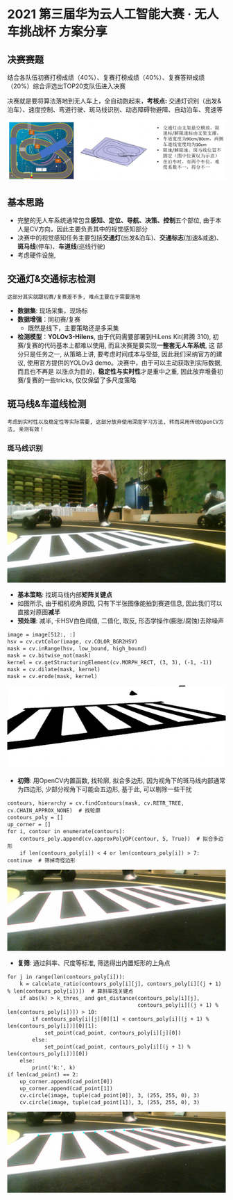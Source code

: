 # 2021 第三届华为云人工智能大赛 · 无人车挑战杯 方案分享
## 决赛赛题
结合各队伍初赛打榜成绩（40%）、复赛打榜成绩（40%）、复赛答辩成绩（20%）综合评选出TOP20支队伍进入决赛

决赛就是要将算法落地到无人车上，全自动跑起来，**考核点:** 交通灯识别（出发&泊车）、速度控制、弯道行驶、斑马线识别、动态障碍物避障、自动泊车、竞速等

![rule](./figs/rule.png)

## 基本思路
+ 完整的无人车系统通常包含**感知、定位、导航、决策、控制**五个部位, 由于本人是CV方向，因此主要负责其中的视觉感知部分
+ 决赛中的视觉感知任务主要包括**交通灯**(出发&泊车)、**交通标志**(加速&减速)、**斑马线**(停车)、**车道线**(巡线行驶)
+ 考虑硬件设施,
## 交通灯&交通标志检测
`这部分其实就跟初赛/复赛差不多, 难点主要在于需要落地`
+ **数据集**: 现场采集，现场标
+ **数据增强**：同初赛/复赛
    + 既然是线下，主要策略还是多采集
+ **检测模型**：**YOLOv3-Hilens**, 由于代码需要部署到HiLens Kit(昇腾 310), 初赛/复赛的代码基本上都难以使用, 而且决赛是要实现**一整套无人车系统**, 这
部分只是任务之一, 从策略上讲, 要考虑时间成本与受益, 因此我们采纳官方的建议, 使用官方提供的YOLOv3 demo。决赛中，由于可以主动获取到实际数据, 而且也不再是
以涨点为目的，**稳定性与实时性**才是重中之重, 因此放弃堆叠初赛/复赛的一些tricks, 仅仅保留了多尺度策略

## 斑马线&车道线检测
`考虑到实时性以及稳定性等实际需要, 这部分放弃使用深度学习方法, 转而采用传统OpenCV方法, 亲测有效！`
### 斑马线识别
![示图](./figs/pedestrian.png)
+ **基本策略**: 找斑马线内部**矩阵关键点**
+ 如图所示, 由于相机视角原因, 只有下半张图像能拍到赛道信息, 因此我们可以直接对原图**减半**
+ **预处理**: 减半, 卡HSV白色阈值, 二值化, 取反, 形态学操作(膨胀/腐蚀)去除噪声
```
image = image[512:, :]
hsv = cv.cvtColor(image, cv.COLOR_BGR2HSV)
mask = cv.inRange(hsv, low_bound, high_bound)
mask = cv.bitwise_not(mask)
kernel = cv.getStructuringElement(cv.MORPH_RECT, (3, 3), (-1, -1))
mask = cv.dilate(mask, kernel)
mask = cv.erode(mask, kernel)
```
![preprocess](./figs/preprocess.png)
+ **初筛**: 用OpenCV内置函数, 找轮廓, 拟合多边形, 因为视角下的斑马线内部通常为四边形, 少部分视角下可能会五边形, 基于此, 
可以剔除一些干扰
```
contours, hierarchy = cv.findContours(mask, cv.RETR_TREE, cv.CHAIN_APPROX_NONE)  # 找轮廓
contours_poly = []
up_corner = []
for i, contour in enumerate(contours):
    contours_poly.append(cv.approxPolyDP(contour, 5, True))  # 拟合多边形
    if len(contours_poly[i]) < 4 or len(contours_poly[i]) > 7: continue  # 筛掉奇怪边形
```
![polygon](./figs/polygon.png)
+ **复筛**: 通过斜率、尺度等标准, 筛选得出内置矩形的上角点
```
for j in range(len(contours_poly[i])):
    k = calculate_ratio(contours_poly[i][j], contours_poly[i][(j + 1) % len(contours_poly[i])])  # 算斜率找关键点
    if abs(k) > k_thres_ and get_distance(contours_poly[i][j],
                                          contours_poly[i][(j + 1) % len(contours_poly[i])]) > 10:
        if contours_poly[i][j][0][1] < contours_poly[i][(j + 1) % len(contours_poly[i])][0][1]:
            set_point(cad_point, contours_poly[i][j][0])
        else:
            set_point(cad_point, contours_poly[i][(j + 1) % len(contours_poly[i])][0])
    else:
        print('k:', k)
if len(cad_point) == 2:
    up_corner.append(cad_point[0])
    up_corner.append(cad_point[1])
    cv.circle(image, tuple(cad_point[0]), 3, (255, 255, 0), 3)
    cv.circle(image, tuple(cad_point[1]), 3, (255, 255, 0), 3)
```
![corner](./figs/corner.png)
